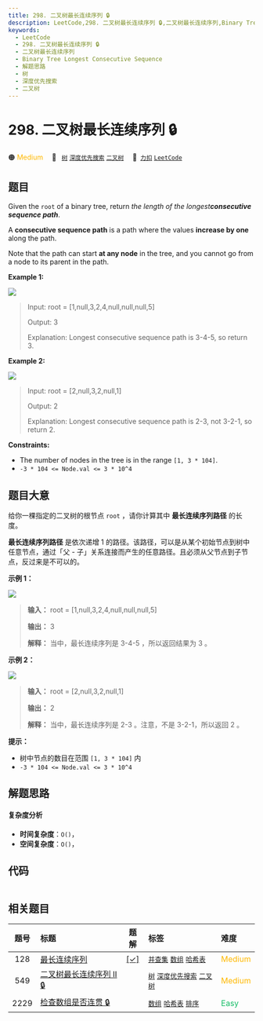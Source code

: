 ```yaml
---
title: 298. 二叉树最长连续序列 🔒
description: LeetCode,298. 二叉树最长连续序列 🔒,二叉树最长连续序列,Binary Tree Longest Consecutive Sequence,解题思路,树,深度优先搜索,二叉树
keywords:
  - LeetCode
  - 298. 二叉树最长连续序列 🔒
  - 二叉树最长连续序列
  - Binary Tree Longest Consecutive Sequence
  - 解题思路
  - 树
  - 深度优先搜索
  - 二叉树
---
```


# 298. 二叉树最长连续序列 🔒

🟠 <font color=#ffb800>Medium</font>&emsp; 🔖&ensp; [`树`](/tag/tree.md) [`深度优先搜索`](/tag/depth-first-search.md) [`二叉树`](/tag/binary-tree.md)&emsp; 🔗&ensp;[`力扣`](https://leetcode.cn/problems/binary-tree-longest-consecutive-sequence) [`LeetCode`](https://leetcode.com/problems/binary-tree-longest-consecutive-sequence)

## 题目

Given the `root` of a binary tree, return _the length of the
longest**consecutive sequence path**_.

A **consecutive sequence path** is a path where the values **increase by one**
along the path.

Note that the path can start **at any node** in the tree, and you cannot go
from a node to its parent in the path.



**Example 1:**

![](https://fastly.jsdelivr.net/gh/doocs/leetcode@main/solution/0200-0299/0298.Binary%20Tree%20Longest%20Consecutive%20Sequence/images/consec1-1-tree.jpg)

> Input: root = [1,null,3,2,4,null,null,null,5]
> 
> Output: 3
> 
> Explanation: Longest consecutive sequence path is 3-4-5, so return 3.

**Example 2:**

![](https://fastly.jsdelivr.net/gh/doocs/leetcode@main/solution/0200-0299/0298.Binary%20Tree%20Longest%20Consecutive%20Sequence/images/consec1-2-tree.jpg)

> Input: root = [2,null,3,2,null,1]
> 
> Output: 2
> 
> Explanation: Longest consecutive sequence path is 2-3, not 3-2-1, so return 2.

**Constraints:**

  * The number of nodes in the tree is in the range `[1, 3 * 104]`.
  * `-3 * 104 <= Node.val <= 3 * 10^4`


## 题目大意

给你一棵指定的二叉树的根节点 `root` ，请你计算其中 **最长连续序列路径** 的长度。

**最长连续序列路径** 是依次递增 1 的路径。该路径，可以是从某个初始节点到树中任意节点，通过「父 -
子」关系连接而产生的任意路径。且必须从父节点到子节点，反过来是不可以的。



**示例 1：**

![](https://fastly.jsdelivr.net/gh/doocs/leetcode@main/solution/0200-0299/0298.Binary%20Tree%20Longest%20Consecutive%20Sequence/images/consec1-1-tree.jpg)

> 
> 
> 
> 
> 
> **输入：** root = [1,null,3,2,4,null,null,null,5]
> 
> **输出：** 3
> 
> **解释：** 当中，最长连续序列是 3-4-5 ，所以返回结果为 3 。
> 
> 

**示例 2：**

![](https://fastly.jsdelivr.net/gh/doocs/leetcode@main/solution/0200-0299/0298.Binary%20Tree%20Longest%20Consecutive%20Sequence/images/consec1-2-tree.jpg)

> 
> 
> 
> 
> 
> **输入：** root = [2,null,3,2,null,1]
> 
> **输出：** 2
> 
> **解释：** 当中，最长连续序列是 2-3 。注意，不是 3-2-1，所以返回 2 。
> 
> 



**提示：**

  * 树中节点的数目在范围 `[1, 3 * 104]` 内
  * `-3 * 104 <= Node.val <= 3 * 10^4`


## 解题思路

#### 复杂度分析

- **时间复杂度**：`O()`，
- **空间复杂度**：`O()`，

## 代码

```javascript

```

## 相关题目

<!-- prettier-ignore -->
| 题号 | 标题 | 题解 | 标签 | 难度 |
| :------: | :------ | :------: | :------ | :------ |
| 128 | [最长连续序列](https://leetcode.com/problems/longest-consecutive-sequence) | [[✓]](/problem/0128.md) |  [`并查集`](/tag/union-find.md) [`数组`](/tag/array.md) [`哈希表`](/tag/hash-table.md) | <font color=#ffb800>Medium</font> |
| 549 | [二叉树最长连续序列 II 🔒](https://leetcode.com/problems/binary-tree-longest-consecutive-sequence-ii) |  |  [`树`](/tag/tree.md) [`深度优先搜索`](/tag/depth-first-search.md) [`二叉树`](/tag/binary-tree.md) | <font color=#ffb800>Medium</font> |
| 2229 | [检查数组是否连贯 🔒](https://leetcode.com/problems/check-if-an-array-is-consecutive) |  |  [`数组`](/tag/array.md) [`哈希表`](/tag/hash-table.md) [`排序`](/tag/sorting.md) | <font color=#15bd66>Easy</font> |